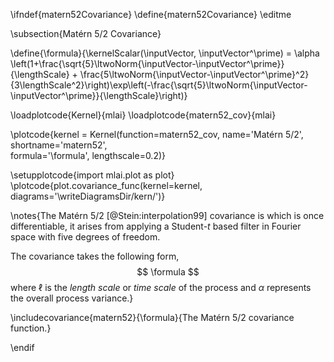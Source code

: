 \ifndef{matern52Covariance}
\define{matern52Covariance}
\editme

\subsection{Matérn 5/2 Covariance}

\define{\formula}{\kernelScalar(\inputVector, \inputVector^\prime) = \alpha \left(1+\frac{\sqrt{5}\ltwoNorm{\inputVector-\inputVector^\prime}}{\lengthScale} + \frac{5\ltwoNorm{\inputVector-\inputVector^\prime}^2}{3\lengthScale^2}\right)\exp\left(-\frac{\sqrt{5}\ltwoNorm{\inputVector-\inputVector^\prime}}{\lengthScale}\right)}

\loadplotcode{Kernel}{mlai}
\loadplotcode{matern52_cov}{mlai}

\plotcode{kernel = Kernel(function=matern52_cov,
                     name='Matérn 5/2',
                     shortname='matern52',					 
                     formula='\formula',
					 lengthscale=0.2)}

\setupplotcode{import mlai.plot as plot}
\plotcode{plot.covariance_func(kernel=kernel, diagrams='\writeDiagramsDir/kern/')}

\notes{The Matérn 5/2 [@Stein:interpolation99] covariance is which is once differentiable, it arises from applying a Student-$t$ based filter in Fourier space with five degrees of freedom. 

The covariance takes the following form,
$$
\formula
$$
where $\ell$ is the *length scale* or *time scale* of the process and $\alpha$ represents the overall process variance.}

\includecovariance{matern52}{\formula}{The Matérn 5/2 covariance function.}


\endif
